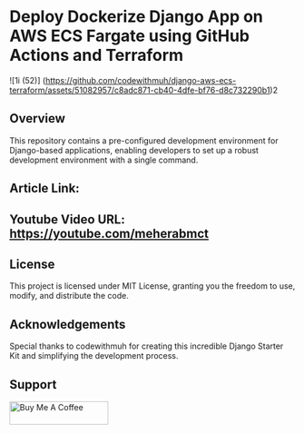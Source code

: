 # Deploy Dockerize Django App on AWS ECS Fargate using GitHub Actions and Terraform

![1i (52)]          (https://github.com/codewithmuh/django-aws-ecs-terraform/assets/51082957/c8adc871-cb40-4dfe-bf76-d8c732290b1)2



## Overview

This repository contains a pre-configured development environment for Django-based applications, enabling developers to set up a robust development environment with a single command.

## Article Link: 
## Youtube Video URL: https://youtube.com/meherabmct

   
## License
This project is licensed under MIT License, granting you the freedom to use, modify, and distribute the code.

## Acknowledgements
Special thanks to codewithmuh for creating this incredible Django Starter Kit and simplifying the development process.

## Support
<a href="https://www.buymeacoffee.com/meherabmct" target="_blank"><img src="https://cdn.buymeacoffee.com/buttons/default-yellow.png" alt="Buy Me A Coffee" height="41" width="174"></a>

